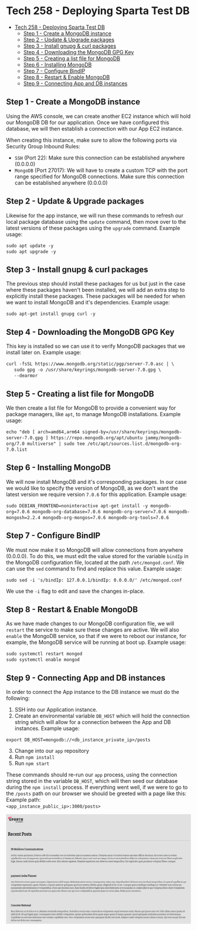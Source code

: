 # Tech 258 - Deploying Sparta Test DB

- [Tech 258 - Deploying Sparta Test DB](#tech-258---deploying-sparta-test-db)
  - [Step 1 - Create a MongoDB instance](#step-1---create-a-mongodb-instance)
  - [Step 2 - Update \& Upgrade packages](#step-2---update--upgrade-packages)
  - [Step 3 - Install gnupg \& curl packages](#step-3---install-gnupg--curl-packages)
  - [Step 4 - Downloading the MongoDB GPG Key](#step-4---downloading-the-mongodb-gpg-key)
  - [Step 5 - Creating a list file for MongoDB](#step-5---creating-a-list-file-for-mongodb)
  - [Step 6 - Installing MongoDB](#step-6---installing-mongodb)
  - [Step 7 - Configure BindIP](#step-7---configure-bindip)
  - [Step 8 - Restart \& Enable MongoDB](#step-8---restart--enable-mongodb)
  - [Step 9 - Connecting App and DB instances](#step-9---connecting-app-and-db-instances)


## Step 1 - Create a MongoDB instance
Using the AWS console, we can create another EC2 instance which will hold our MongoDB DB for our application. Once we have configured this database, we will then establish a connection with our App EC2 instance.

When creating this instance, make sure to allow the following ports via Security Group Inbound Rules:

- `SSH` (Port 22): Make sure this connection can be established anywhere (0.0.0.0)
- `MongoDB` (Port 27017): We will have to create a custom TCP with the port range specified for MongoDB connections. Make sure this connection can be established anywhere (0.0.0.0)

## Step 2 - Update & Upgrade packages
Likewise for the app instance, we will run these commands to refresh our local package database using the `update` command, then move over to the latest versions of these packages using the `upgrade` command. Example usage: <br>
```
sudo apt update -y
sudo apt upgrade -y
```

## Step 3 - Install gnupg & curl packages
The previous step should install these packages for us but just in the case where these packages haven't been installed, we will add an extra step to explicitly install these packages. These packages will be needed for when we want to install MongoDB and it's dependencies. Example usage: <br>
```
sudo apt-get install gnupg curl -y
```

## Step 4 - Downloading the MongoDB GPG Key
This key is installed so we can use it to verify MongoDB packages that we install later on.
Example usage: <br>
```
curl -fsSL https://www.mongodb.org/static/pgp/server-7.0.asc | \
   sudo gpg -o /usr/share/keyrings/mongodb-server-7.0.gpg \
   --dearmor
```

## Step 5 - Creating a list file for MongoDB
We then create a list file for MongoDB to provide a convenient way for package managers, like `apt`, to manage MongoDB installations. Example usage: <br>
```
echo "deb [ arch=amd64,arm64 signed-by=/usr/share/keyrings/mongodb-server-7.0.gpg ] https://repo.mongodb.org/apt/ubuntu jammy/mongodb-org/7.0 multiverse" | sudo tee /etc/apt/sources.list.d/mongodb-org-7.0.list
```

## Step 6 - Installing MongoDB
We will now install MongoDB and it's corresponding packages. In our case we would like to specify the version of MongoDB, as we don't want the latest version we require version `7.0.6` for this application. Example usage: <br>
```
sudo DEBIAN_FRONTEND=noninteractive apt-get install -y mongodb-org=7.0.6 mongodb-org-database=7.0.6 mongodb-org-server=7.0.6 mongodb-mongosh=2.2.4 mongodb-org-mongos=7.0.6 mongodb-org-tools=7.0.6
```

## Step 7 - Configure BindIP
We must now make it so MongoDB will allow connections from anywhere (0.0.0.0). To do this, we must edit the value stored for the variable `bindIp` in the MongoDB configuration file, located at the path `/etc/mongod.conf`. We can use the `sed` command to find and replace this value. Example usage: <br>
```
sudo sed -i 's/bindIp: 127.0.0.1/bindIp: 0.0.0.0/' /etc/mongod.conf
```

We use the `-i` flag to edit and save the changes in-place.

## Step 8 - Restart & Enable MongoDB
As we have made changes to our MongoDB configuration file, we will `restart` the service to make sure these changes are active. We will also `enable` the MongoDB service, so that if we were to reboot our instance, for example, the MongoDB service will be running at boot up. Example usage: <br>
```
sudo systemctl restart mongod
sudo systemctl enable mongod
```

## Step 9 - Connecting App and DB instances

In order to connect the App instance to the DB instance we must do the following:

1) SSH into our Application instance.
2) Create an environmental variable `DB_HOST` which will hold the connection string which will allow for a connection between the App and DB instances. Example usage: <br>
```
export DB_HOST=mongodb://<db_instance_private_ip>/posts
```
3) Change into our `app` repository
4) Run `npm install`
5) Run `npm start`

These commands should re-run our `app` process, using the connection string stored in the variable `DB_HOST`, which will then seed our database during the `npm install` process. If everything went well, if we were to go to the `/posts` path on our browser we should be greeted with a page like this: Example path: <br>
`<app_instance_public_ip>:3000/posts>`

![app_posts_path_example.png](images/app_posts_path_example.png)






